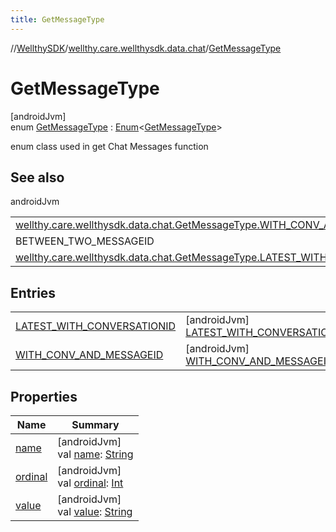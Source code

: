 ```yaml
---
title: GetMessageType
---
```

//[WellthySDK](../../../index.html)/[wellthy.care.wellthysdk.data.chat](../index.html)/[GetMessageType](index.html)



# GetMessageType



[androidJvm]\
enum [GetMessageType](index.html) : [Enum](https://kotlinlang.org/api/latest/jvm/stdlib/kotlin/-enum/index.html)&lt;[GetMessageType](index.html)&gt; 

enum class used in get Chat Messages function



## See also


androidJvm

| | |
|---|---|
| [wellthy.care.wellthysdk.data.chat.GetMessageType.WITH_CONV_AND_MESSAGEID](-w-i-t-h_-c-o-n-v_-a-n-d_-m-e-s-s-a-g-e-i-d/index.html) |  |
| BETWEEN_TWO_MESSAGEID |  |
| [wellthy.care.wellthysdk.data.chat.GetMessageType.LATEST_WITH_CONVERSATIONID](-l-a-t-e-s-t_-w-i-t-h_-c-o-n-v-e-r-s-a-t-i-o-n-i-d/index.html) |  |



## Entries


| | |
|---|---|
| [LATEST_WITH_CONVERSATIONID](-l-a-t-e-s-t_-w-i-t-h_-c-o-n-v-e-r-s-a-t-i-o-n-i-d/index.html) | [androidJvm]<br>[LATEST_WITH_CONVERSATIONID](-l-a-t-e-s-t_-w-i-t-h_-c-o-n-v-e-r-s-a-t-i-o-n-i-d/index.html)("latestWithConversationId") |
| [WITH_CONV_AND_MESSAGEID](-w-i-t-h_-c-o-n-v_-a-n-d_-m-e-s-s-a-g-e-i-d/index.html) | [androidJvm]<br>[WITH_CONV_AND_MESSAGEID](-w-i-t-h_-c-o-n-v_-a-n-d_-m-e-s-s-a-g-e-i-d/index.html)("withConvAndMessageId") |


## Properties


| Name | Summary |
|---|---|
| [name](../../wellthy.care.wellthysdk.utils/-google-fit-syncing-manager/-syncing-data-type/-s-t-e-p-s/index.html#-372974862%2FProperties%2F-1123460525) | [androidJvm]<br>val [name](../../wellthy.care.wellthysdk.utils/-google-fit-syncing-manager/-syncing-data-type/-s-t-e-p-s/index.html#-372974862%2FProperties%2F-1123460525): [String](https://kotlinlang.org/api/latest/jvm/stdlib/kotlin/-string/index.html) |
| [ordinal](../../wellthy.care.wellthysdk.utils/-google-fit-syncing-manager/-syncing-data-type/-s-t-e-p-s/index.html#-739389684%2FProperties%2F-1123460525) | [androidJvm]<br>val [ordinal](../../wellthy.care.wellthysdk.utils/-google-fit-syncing-manager/-syncing-data-type/-s-t-e-p-s/index.html#-739389684%2FProperties%2F-1123460525): [Int](https://kotlinlang.org/api/latest/jvm/stdlib/kotlin/-int/index.html) |
| [value](value.html) | [androidJvm]<br>val [value](value.html): [String](https://kotlinlang.org/api/latest/jvm/stdlib/kotlin/-string/index.html) |

